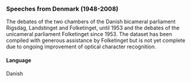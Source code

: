 ### Speeches from Denmark (1948-2008)
The debates of the two chambers of the Danish bicameral parliament Rigsdag, Landstinget and Folketinget, until 1953 and the debates of the unicameral parliament Folketinget since 1953. The dataset has been compiled with generous assistance by Folketinget but is not yet complete due to ongoing improvement of optical character recognition.

#### Language
Danish
